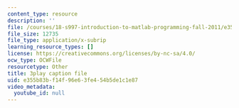 ```yaml
---
content_type: resource
description: ''
file: /courses/18-s997-introduction-to-matlab-programming-fall-2011/e355b83bf14f96e63fe454b5de1c1e87_OisFNNzz3xQ.srt
file_size: 12735
file_type: application/x-subrip
learning_resource_types: []
license: https://creativecommons.org/licenses/by-nc-sa/4.0/
ocw_type: OCWFile
resourcetype: Other
title: 3play caption file
uid: e355b83b-f14f-96e6-3fe4-54b5de1c1e87
video_metadata:
  youtube_id: null
---
```

